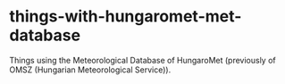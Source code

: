 # things-with-hungaromet-met-database
Things using the Meteorological Database of HungaroMet (previously of OMSZ (Hungarian Meteorological Service)).

